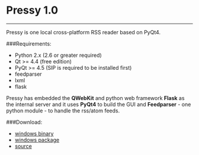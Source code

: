 # Pressy 1.0

------
Pressy is one local cross-platform RSS reader based on PyQt4.

###Requirements:

 * Python 2.x (2.6 or greater required)
 * Qt >= 4.4 (free edition)
 * PyQt >= 4.5 (SIP is required to be installed first)
 * feedparser
 * lxml
 * flask

Pressy has embedded the **QWebKit** and python web framework **Flask** as the internal server and it uses **PyQt4** to build the GUI and **Feedparser** - one python module - to handle the rss/atom feeds.

###Download:

* [windows binary][1]
* [windows package][2]
* [source][3]

[1]: http://pan.baidu.com/s/15py6k
[2]: http://pan.baidu.com/s/1pawph
[3]: https://github.com/luxiaolu/pressy/archive/master.zip
